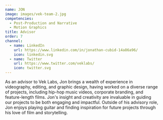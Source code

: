 ```yaml
---
name: JON
image: images/vek-team-2.jpg
competencies:
  - Post-Production and Narrative
  - Motion Graphics
title: Advisor
order: 7
channel:
  - name: LinkedIn
    url: https://www.linkedin.com/in/jonathan-cubid-14a86a96/
    icon: linkedin.svg
  - name: Twitter
    url: https://www.twitter.com/veklabs/
    icon: twitter.svg
---
```

As an advisor to Vek Labs, Jon brings a wealth of experience in videography, editing, and graphic design, having worked on a diverse range of projects, including hip-hop music videos, corporate branding, and feature-length films. Jon's insight and creativity are invaluable in guiding our projects to be both engaging and impactful. Outside of his advisory role, Jon enjoys playing guitar and finding inspiration for future projects through his love of film and storytelling.
